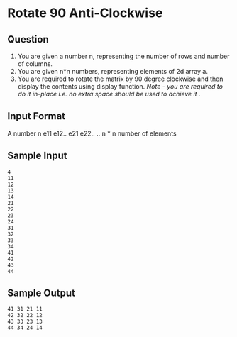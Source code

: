# Rotate 90 Anti-Clockwise

## Question
1. You are given a number n, representing the number of rows and number of columns.
2. You are given n*n numbers, representing elements of 2d array a.
3. You are required to rotate the matrix by 90 degree clockwise and then display the contents using display function.
*Note - you are required to do it in-place i.e. no extra space should be used to achieve it .*

## Input Format
A number n
e11
e12..
e21
e22..
.. n * n number of elements

## Sample Input
```
4
11
12
13
14
21
22
23
24
31
32
33
34
41
42
43
44
```

## Sample Output
```
41 31 21 11
42 32 22 12
43 33 23 13
44 34 24 14
```